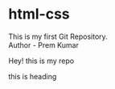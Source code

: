 # html-css
This is my first Git Repository.
<br>
Author - Prem Kumar
<p> Hey! this is my repo </p>
<h> this is heading </h> 